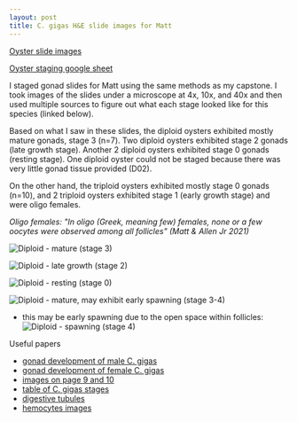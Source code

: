 ```yaml
---
layout: post
title: C. gigas H&E slide images for Matt
---
```


[Oyster slide images](https://drive.google.com/file/d/1v3IC5flyFp6AGf5-kao7UIhU5bAglLAB/view?usp=sharing)

[Oyster staging google sheet](https://docs.google.com/spreadsheets/d/1fqYHdkFAxkhkaCjyz1m-wtLuHCWAQXIDzCgza5Ya_9I/edit?usp=sharing)

I staged gonad slides for Matt using the same methods as my capstone. I took 
images of the slides under a microscope at 4x, 10x, and 40x and then used multiple 
sources to figure out what each stage looked like for this species (linked below). 

Based on what I saw in these slides, the diploid oysters exhibited mostly mature gonads, stage 3 (n=7). Two diploid oysters exhibited stage 2 gonads (late growth stage). Another 2 diploid oysters exhibited stage 0 gonads (resting stage). One diploid oyster could not be staged because there was very little gonad tissue provided (D02). 

On the other hand, the triploid oysters exhibited mostly stage 0 gonads (n=10), and 2 triploid oysters exhibited stage 1 (early growth stage) and were oligo females.

*Oligo females: "In oligo (Greek, meaning few) females, none or a few oocytes were observed among all
follicles" (Matt & Allen Jr 2021)*




![Diploid - mature (stage 3)](https://drive.google.com/file/d/1hI97coLMuhMjY-rKH3ONvajnneA8IN-m/view "Diploid mature")
                   
![Diploid - late growth (stage 2)](/https://drive.google.com/file/d/1zsBkf9wMWy6aJqx1eueKIzpePQ2Ij752/view "Diploid late growth")  

![Diploid - resting (stage 0)](/https://drive.google.com/file/d/1ieKD7AjALXWWSKmx_iNbIW9I5_1zLUwm/view "Diploid resting")

![Diploid - mature, may exhibit early spawning (stage 3-4)](/https://drive.google.com/file/d/1yG1mCLU-VT7aYC9Nr7teIyqM6Muo9LgW/view "Diploid early spawning")

- this may be early spawning due to the open space within follicles: 
![Diploid - spawning (stage 4)](https://drive.google.com/file/d/1yG1mCLU-VT7aYC9Nr7teIyqM6Muo9LgW/view?usp=sharing "Diploid early spawning")







Useful papers
- [gonad development of male C. gigas](https://www.researchgate.net/figure/Histology-of-gonad-development-stages-of-males-of-Crassostrea-gigas-A-early-active_fig3_340952942)
- [gonad development of female C. gigas](https://www.researchgate.net/figure/Histology-of-gonad-development-stages-of-females-of-Crassostrea-gigas-A-early-active_fig2_340952942)
- [images on page 9 and 10](http://citeseerx.ist.psu.edu/viewdoc/download?doi=10.1.1.323.3279&rep=rep1&type=pdf)
- [table of C. gigas stages](https://www.sciencedirect.com/science/article/pii/S0044848608004134?casa_token=TZB8M_iCI5gAAAAA:8DExseaMxbYgIxoV5QhTovY4b22Jnpb1cdPGBr81WHrFzGriPdzbCZ-H15LjRSbFV3mw26ngsQ#bib23)
- [digestive tubules](https://www.pnas.org/content/113/9/2430)  
- [hemocytes images](https://www.google.com/search?q=hemocytes+in+bivalves+histology&tbm=isch&ved=2ahUKEwiLg5r4xOfzAhXJCTQIHdosD48Q2-cCegQIABAA&oq=hemocytes+in+bivalves+histology&gs_lcp=CgNpbWcQAzoHCCMQ7wMQJ1DnNFiwRGDbRmgAcAB4AIABggGIAb8FkgEDOS4xmAEAoAEBqgELZ3dzLXdpei1pbWfAAQE&sclient=img&ei=Lqx3YYu0FsmT0PEP2tm8-Ag&bih=764&biw=1388#imgrc=hb9YOX6JtqYUqM)